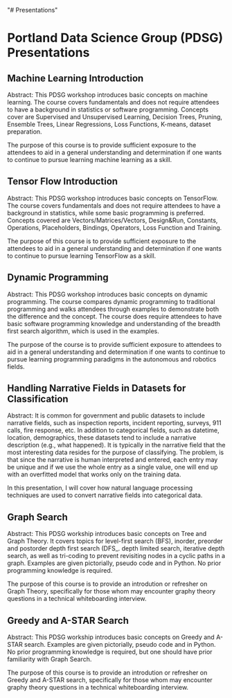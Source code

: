 "# Presentations"

#  Portland Data Science Group (PDSG) Presentations

## Machine Learning Introduction

Abstract: This PDSG workshop introduces basic concepts on machine learning. The course covers fundamentals and does not require attendees to
have a background in statistics or software programming. Concepts cover are Supervised and Unsupervised Learning, Decision Trees, Pruning,
Ensemble Trees, Linear Regressions, Loss Functions, K-means, dataset preparation.

The purpose of this course is to provide sufficient exposure to the attendees to aid in a general understanding and determination if one wants to continue to pursue learning machine learning as a skill.


## Tensor Flow Introduction

Abstract: This PDSG workshop introduces basic concepts on TensorFlow. The course covers fundamentals and does not require attendees to have
a background in statistics, while some basic programming is preferred. Concepts covered are Vectors/Matrices/Vectors, Design&Run, Constants, Operations, Placeholders, Bindings, Operators, Loss Function and Training.

The purpose of this course is to provide sufficient exposure to the attendees to aid in a general understanding and determination if one wants to continue to pursue learning TensorFlow as a skill.

## Dynamic Programming

Abstract: This PDSG workshop introduces basic concepts on dynamic programming. The course compares dynamic
programming to traditional programming and walks attendees through examples to demonstrate
both the difference and the concept. The course does require attendees to have basic software programming
knowledge and understanding of the breadth first search algorithm, which is used in the examples.

The purpose of the course is to provide sufficient exposure to attendees to aid in a general understanding and determination if one wants to
continue to pursue learning programming paradigms in the autonomous and robotics fields.

## Handling Narrative Fields in Datasets for Classification

Abstract: It is common for government and public datasets to include narrative fields, such as inspection reports, incident reporting, surveys, 911 calls, fire response, etc. In addition to categorical fields, such as datetime, location, demographics, these datasets tend to include a narrative description (e.g., what happened).  It is typically in the narrative field that the most interesting data resides for the purpose of classifying. The problem, is that since the narrative is human interpreted and entered, each entry may be unique and if we use the whole entry as a single value, one will end up with an overfitted model that works only on the training data.

In this presentation, I will cover how natural language processing techniques are used to convert narrative fields into categorical data.

## Graph Search

Abstract: This PDSG workship introduces basic concepts on Tree and Graph Theory. It covers topics for level-first search (BFS), inorder, preorder and postorder depth first search (DFS_.
depth limited search, iterative depth search, as well as tri-coding to prevent revisiting nodes in a cyclic paths in a graph. Examples are given pictorially, pseudo code and in
Python. No prior programming knowledge is required.

The purpose of this course is to provide an introdution or refresher on Graph Theory, specifically for those whom may encounter graphy theory questions in a technical whiteboarding interview.

## Greedy and A-STAR Search

Abstract: This PDSG workship introduces basic concepts on Greedy and A-STAR search. Examples are given pictorially, pseudo code and in
Python. No prior programming knowledge is required, but one should have prior familiarity with Graph Search.

The purpose of this course is to provide an introdution or refresher on Greedy and A-STAR search, specifically for those whom may encounter graphy theory questions in a technical whiteboarding interview.
